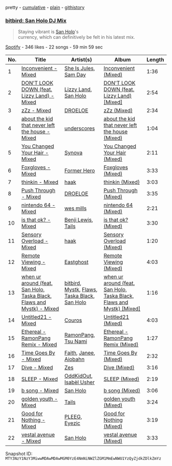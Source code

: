 pretty - [cumulative](/playlists/cumulative/37i9dQZF1DWSuY39HFW8J1.md) - [plain](/playlists/plain/37i9dQZF1DWSuY39HFW8J1) - [githistory](https://github.githistory.xyz/mackorone/spotify-playlist-archive/blob/main/playlists/plain/37i9dQZF1DWSuY39HFW8J1)

### [bitbird: San Holo DJ Mix](https://open.spotify.com/playlist/37i9dQZF1DWSuY39HFW8J1)

> Staying vibrant is <a href="spotify:artist:0jNDKefhfSbLR9sFvcPLHo">San Holo</a>'s<br/> currency, which can definitively be felt in his latest mix.

[Spotify](https://open.spotify.com/user/spotify) - 346 likes - 22 songs - 59 min 59 sec

| No. | Title | Artist(s) | Album | Length |
|---|---|---|---|---|
| 1 | [Inconvenient \- Mixed](https://open.spotify.com/track/6yXoVjXBOaKZrE2FQwM94n) | [She Is Jules](https://open.spotify.com/artist/4XZ25UyxKA59Pi3d8WV379), [Sam Day](https://open.spotify.com/artist/2PY7Tnti22LPC3beiiqN1U) | [Inconvenient \(Mixed\)](https://open.spotify.com/album/5TrBvnSLftjSKDnxJXsdF5) | 1:36 |
| 2 | [DON'T LOOK DOWN \(feat\. Lizzy Land\) \- Mixed](https://open.spotify.com/track/30YD7MPgvLZmMlcfJuoCzx) | [Lizzy Land](https://open.spotify.com/artist/1Cg7AdS9hOJBqmGUdbQ6Ux), [San Holo](https://open.spotify.com/artist/0jNDKefhfSbLR9sFvcPLHo) | [DON'T LOOK DOWN \(feat\. Lizzy Land\) \[Mixed\]](https://open.spotify.com/album/23ggfwBstJ8scAgLPMMpmm) | 2:54 |
| 3 | [zZz \- Mixed](https://open.spotify.com/track/3uGaP46FikX5hTqHNolCjR) | [DROELOE](https://open.spotify.com/artist/0u18Cq5stIQLUoIaULzDmA) | [zZz \(Mixed\)](https://open.spotify.com/album/08At1fd1su3GthHkZQhVqP) | 2:34 |
| 4 | [about the kid that never left the house \- Mixed](https://open.spotify.com/track/4FtTKKc6h8TAtJmpxH8wra) | [underscores](https://open.spotify.com/artist/7HfUJxeVTgrvhk0eWHFzV7) | [about the kid that never left the house \(Mixed\)](https://open.spotify.com/album/1Z0Nd4qIRm5cUFl929jl7J) | 1:04 |
| 5 | [You Changed Your Hair \- Mixed](https://open.spotify.com/track/2940779vloCFpVzIs2W4RW) | [Synova](https://open.spotify.com/artist/0nZkBPxczfHoKnG6SKOHFd) | [You Changed Your Hair \(Mixed\)](https://open.spotify.com/album/3eBgk6gjcI0JV1k0ACszbb) | 2:11 |
| 6 | [Foxgloves \- Mixed](https://open.spotify.com/track/6mVOb8BgYl4VLlGKBpsO0n) | [Former Hero](https://open.spotify.com/artist/77WqTzN8g3Wr9PeVFoG3Mm) | [Foxgloves \(Mixed\)](https://open.spotify.com/album/4dOZwIqDgn5UWRdt56yHQA) | 3:33 |
| 7 | [thinkin \- Mixed](https://open.spotify.com/track/4n5jZOZQTZevpksPQduoxf) | [haak](https://open.spotify.com/artist/1OUrdQZBdpVBqO2khkV6BU) | [thinkin \(Mixed\)](https://open.spotify.com/album/3ZpebZHzCv96r4qDxuAqJo) | 3:03 |
| 8 | [Push Through \- Mixed](https://open.spotify.com/track/5UX2uOGqPp4x0IA13tpFSh) | [DROELOE](https://open.spotify.com/artist/0u18Cq5stIQLUoIaULzDmA) | [Push Through \(Mixed\)](https://open.spotify.com/album/4nhYqN3JDqXLEpOh9z9kfF) | 3:35 |
| 9 | [nintendo 64 \- Mixed](https://open.spotify.com/track/4gwWl6921QcafoTwTRCKLp) | [wes mills](https://open.spotify.com/artist/0EuHfcxMPDNkOjGVF4e1KT) | [nintendo 64 \(Mixed\)](https://open.spotify.com/album/6cUG0WbUmc0JUqAAHJlIbV) | 2:21 |
| 10 | [is that ok? \- Mixed](https://open.spotify.com/track/2EvuYdjpi8OmuuLIA843i8) | [Benji Lewis](https://open.spotify.com/artist/1BPsbKiNgav1TY1ITIU8C5), [Tails](https://open.spotify.com/artist/007nYTXRhZJUZGH7ct5Y3v) | [is that ok? \(Mixed\)](https://open.spotify.com/album/7EJHVPUo2G8kLDFof17x8C) | 3:30 |
| 11 | [Sensory Overload \- Mixed](https://open.spotify.com/track/5Y8jVDP7j60M3DlxCY5odP) | [haak](https://open.spotify.com/artist/1OUrdQZBdpVBqO2khkV6BU) | [Sensory Overload \(Mixed\)](https://open.spotify.com/album/4EmoLF4oZNVOigr4Cdb4uu) | 1:20 |
| 12 | [Remote Viewing \- Mixed](https://open.spotify.com/track/6pDToWHRwQdjm0mfInILVB) | [Eastghost](https://open.spotify.com/artist/4B7EVtenNIwOUxmQ5o5GNv) | [Remote Viewing \(Mixed\)](https://open.spotify.com/album/69zOY1UhJmRPWUljHMRLs2) | 4:03 |
| 13 | [when ur around \(feat\. San Holo, Taska Black, Flaws and Mystk\) \- Mixed](https://open.spotify.com/track/2V0SQIZ0yTfUO3Yqa7zWPD) | [bitbird](https://open.spotify.com/artist/5kjwoDHpBOfrhshzG0YGXM), [Mystk](https://open.spotify.com/artist/0moaZluSPSmItGqUCUotxT), [Flaws](https://open.spotify.com/artist/0DX1pMk1b22S536hNGtFDY), [Taska Black](https://open.spotify.com/artist/3XFcu2NnGWceLNdxRCfYH3), [San Holo](https://open.spotify.com/artist/0jNDKefhfSbLR9sFvcPLHo) | [when ur around \(feat\. San Holo, Taska Black, Flaws and Mystk\) \[Mixed\]](https://open.spotify.com/album/0mkA4uXT0vD3quI55GzyAg) | 1:16 |
| 14 | [Untitled21 \- Mixed](https://open.spotify.com/track/6ME53zWZR5odun8PaBscnH) | [Couros](https://open.spotify.com/artist/7g0azP1aJBtmhhOk00SpIM) | [Untitled21 \(Mixed\)](https://open.spotify.com/album/3zYFOinvtzoNVO0mBIh5XP) | 4:03 |
| 15 | [Ethereal \- RamonPang Remix \- Mixed](https://open.spotify.com/track/3k7Rhkj4UeQyOlJKoIUcHs) | [RamonPang](https://open.spotify.com/artist/5rgp60RQWM2lsyrHloYD7D), [Tsu Nami](https://open.spotify.com/artist/3jdMkaMs7875drsoUevvyu) | [Ethereal \- RamonPang Remix \(Mixed\)](https://open.spotify.com/album/1882ZislVFQcCedJMVpwmt) | 1:27 |
| 16 | [Time Goes By \- Mixed](https://open.spotify.com/track/1XK6IC8yyl4IkAwKv623zX) | [Faith](https://open.spotify.com/artist/0q8z4y0Kp5CxKeYhC6SeEX), [Janee](https://open.spotify.com/artist/4pFNPXd2phUG2uqeSlc8oC), [Aiobahn](https://open.spotify.com/artist/3AMFQZ3Tt549kShRG2IBYT) | [Time Goes By \(Mixed\)](https://open.spotify.com/album/74KJqoMv6QWqsrHW88yins) | 2:32 |
| 17 | [Dive \- Mixed](https://open.spotify.com/track/041x8IJRsEylXi6ITHw0up) | [Zes](https://open.spotify.com/artist/71xwQBpvIGWm4oo7Cx5jli) | [Dive \(Mixed\)](https://open.spotify.com/album/6j84JLivJngv2PitKuFIKz) | 3:16 |
| 18 | [SLEEP \- Mixed](https://open.spotify.com/track/7hYtfei9t1CFxeJkb39H4O) | [OddKidOut](https://open.spotify.com/artist/6l6zabESz1QE4me8Cz3uux), [Isabèl Usher](https://open.spotify.com/artist/66Q9dkZ7EXdwU2h6tEkUdC) | [SLEEP \(Mixed\)](https://open.spotify.com/album/6XtpfObqODpVDF3fgNqqPj) | 2:19 |
| 19 | [b song \- Mixed](https://open.spotify.com/track/3sNiWcMGe5QTWRua0x2oHk) | [San Holo](https://open.spotify.com/artist/0jNDKefhfSbLR9sFvcPLHo) | [b song \(Mixed\)](https://open.spotify.com/album/0jjAejaDKMOKcp4yZk0241) | 3:06 |
| 20 | [golden youth \- Mixed](https://open.spotify.com/track/2oYU9EekZ6vz4SKMpTCNHY) | [Tails](https://open.spotify.com/artist/007nYTXRhZJUZGH7ct5Y3v) | [golden youth \(Mixed\)](https://open.spotify.com/album/30ZVBcFftJdiVlSbJvFBm6) | 3:24 |
| 21 | [Good for Nothing \- Mixed](https://open.spotify.com/track/3F90d2i8IlNc069ItvXqOZ) | [PLEEG](https://open.spotify.com/artist/3MkeTsrl25IDTkRHOLLU5R), [Eyezic](https://open.spotify.com/artist/1mUQNkBHUAOOesB3vc9p97) | [Good for Nothing \(Mixed\)](https://open.spotify.com/album/1ztzTWSyemNekElGk8nII8) | 3:19 |
| 22 | [vestal avenue \- Mixed](https://open.spotify.com/track/2iwTGKCvkn2ZFpml0GgNLe) | [San Holo](https://open.spotify.com/artist/0jNDKefhfSbLR9sFvcPLHo) | [vestal avenue \(Mixed\)](https://open.spotify.com/album/7b3pMXKfIHNl9rSheQWmBj) | 3:33 |

Snapshot ID: `MTY3NzY1NzY3MiwwMDAwMDAwMGM0YzE4NmNiNWZlZGM1MmEwNWU1YzQyZjdkZDlkZmYz`
